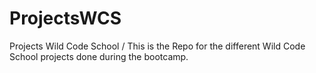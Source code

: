 # ProjectsWCS
Projects Wild Code School /
This is the Repo for the different Wild Code School projects done during the bootcamp.
